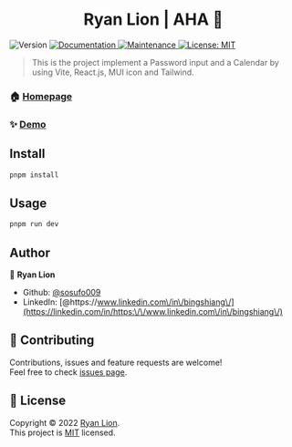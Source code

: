 <h1 align="center">Ryan Lion | AHA 👋</h1>
<p>
  <img alt="Version" src="https://img.shields.io/badge/version-1.0.0-blue.svg?cacheSeconds=2592000" />
  <a href="https://github.com/sosufo009/r-aha#readme" target="_blank">
    <img alt="Documentation" src="https://img.shields.io/badge/documentation-yes-brightgreen.svg" />
  </a>
  <a href="https://github.com/sosufo009/r-aha/graphs/commit-activity" target="_blank">
    <img alt="Maintenance" src="https://img.shields.io/badge/Maintained%3F-yes-green.svg" />
  </a>
  <a href="https://github.com/sosufo009/r-aha/blob/master/LICENSE" target="_blank">
    <img alt="License: MIT" src="https://img.shields.io/github/license/sosufo009/r-aha" />
  </a>
</p>

> This is the project implement a Password input and a Calendar by using Vite, React.js, MUI icon and Tailwind.

### 🏠 [Homepage](https://github.com/sosufo009/r-aha)

### ✨ [Demo](https://r-aha.vercel.app/)

## Install

```sh
pnpm install
```

## Usage

```sh
pnpm run dev
```

## Author

👤 **Ryan Lion**

* Github: [@sosufo009](https://github.com/sosufo009)
* LinkedIn: [@https:\/\/www.linkedin.com\/in\/bingshiang\/](https://linkedin.com/in/https:\/\/www.linkedin.com\/in\/bingshiang\/)

## 🤝 Contributing

Contributions, issues and feature requests are welcome!<br />Feel free to check [issues page](https://github.com/sosufo009/r-aha/issues). 


## 📝 License

Copyright © 2022 [Ryan Lion](https://github.com/sosufo009).<br />
This project is [MIT](https://github.com/sosufo009/r-aha/blob/master/LICENSE) licensed.
